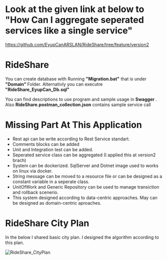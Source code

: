 # Look at the given link at below to "How Can I aggregate seperated services like a single service"

https://github.com/EyupCanARSLAN/RideShare/tree/feature/version2 


# RideShare

You can create database with Running <b>"Migration.bat"</b> that is under <b> "Domain" </b> Folder. Alternativly you can executre <b>"RideShare_EyupCan_Db.sql" </b>

You can find descriptions to use program and sample usage in <b>Swagger </b>. Also <b>RideShare.postman_collection.json</b>  contains sample service call

# Missing Part At This Application
<ul>
<li>Rest api can be write according to Rest Service standart.</li>
<li>Comments blocks can be added</li>
<li>Unit and Integration test can be added.</li>
<li>Seperated service class can be aggregated (I applied this at version2 brach) </li>
<li>System can be dockerized. SqlServer and Dotnet image used to works on linux via docker.</li>
<li>String message can be moved to a resource file or can be designed as a constant variable in a seperate class.</li>
<li>UnitOfWork and Generic Repository can be used to manage transiction and rollback scenerio.</li>
<li>This system designed according to data-centric approaches. May can be designed as domain-centric aproaches.</li>
</ul>

# RideShare City Plan
 
In the below I shared basic city plan. I designed the algorithm  according to this plan.

![RideShare_CityPlan](https://github.com/EyupCanARSLAN/RideShare/assets/22656439/9c801ca4-6436-4bc2-aad2-ea2f95e8eabf)
